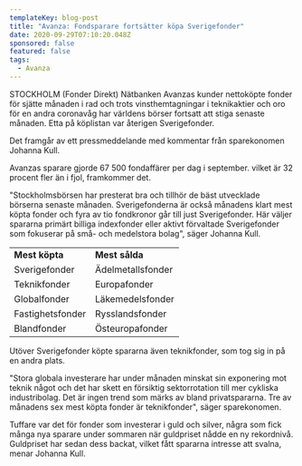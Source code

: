 ```yaml
---
templateKey: blog-post
title: "Avanza: Fondsparare fortsätter köpa Sverigefonder"
date: 2020-09-29T07:10:20.048Z
sponsored: false
featured: false
tags:
  - Avanza
---
```

<!--StartFragment-->

STOCKHOLM (Fonder Direkt) Nätbanken Avanzas kunder nettoköpte fonder för sjätte månaden i rad och trots vinsthemtagningar i teknikaktier och oro för en andra coronavåg har världens börser fortsatt att stiga senaste månaden. Etta på köplistan var återigen Sverigefonder.

Det framgår av ett pressmeddelande med kommentar från sparekonomen Johanna Kull.

Avanzas sparare gjorde 67 500 fondaffärer per dag i september. vilket är 32 procent fler än i fjol, framkommer det.

"Stockholmsbörsen har presterat bra och tillhör de bäst utvecklade börserna senaste månaden. Sverigefonderna är också månadens klart mest köpta fonder och fyra av tio fondkronor går till just Sverigefonder. Här väljer spararna primärt billiga indexfonder eller aktivt förvaltade Sverigefonder som fokuserar på små- och medelstora bolag", säger Johanna Kull.

|                  |                   |
| ---------------- | ----------------- |
| **Mest köpta**   | **Mest sålda**    |
| Sverigefonder    | Ädelmetallsfonder |
| Teknikfonder     | Europafonder      |
| Globalfonder     | Läkemedelsfonder  |
| Fastighetsfonder | Rysslandsfonder   |
| Blandfonder      | Östeuropafonder   |

Utöver Sverigefonder köpte spararna även teknikfonder, som tog sig in på en andra plats.

"Stora globala investerare har under månaden minskat sin exponering mot teknik något och det har skett en försiktig sektorrotation till mer cykliska industribolag. Det är ingen trend som märks av bland privatspararna. Tre av månadens sex mest köpta fonder är teknikfonder", säger sparekonomen.

Tuffare var det för fonder som investerar i guld och silver, några som fick många nya sparare under sommaren när guldpriset nådde en ny rekordnivå. Guldpriset har sedan dess backat, vilket fått spararna intresse att svalna, menar Johanna Kull.

<!--EndFragment-->